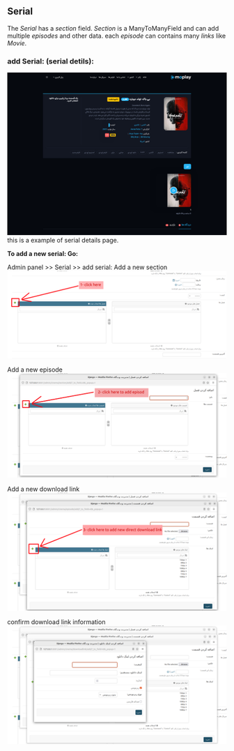 ## Serial
The *Serial* has a *section* field. *Section* is a ManyToManyField and can add multiple *episodes* and other data.
each *episode* can contains many *links* like *Movie*.

### add Serial: (serial detils):
![add-serial](../../images/serial-details.png)
this is a example of serial details page.

**To add a new serial: Go:**

Admin panel >> Serial >> add serial:
Add a new section
![add serial](../../images/add-serial-1.png)

Add a new episode
![add serial](../../images/add-serial-2.png)

Add a new download link
![add serial](../../images/add-serial-3.png)

confirm download link information
![add serial](../../images/add-serial-4.png)

